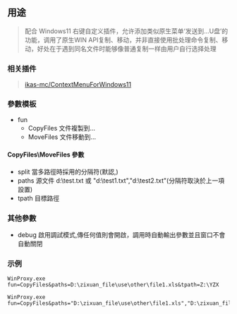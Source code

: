 ## 用途
> 配合 Windows11 右键自定义插件，允许添加类似原生菜单‘发送到...U盘’的功能，调用了原生WIN API复制、移动，并非直接使用批处理命令复制、移动，好处在于遇到同名文件时能够像普通复制一样由用户自行选择处理

### 相关插件
> [ikas-mc/ContextMenuForWindows11](https://github.com/ikas-mc/ContextMenuForWindows11)

### 參數模板
* fun
  * CopyFiles 文件複製到...
  * MoveFiles 文件移動到...

#### CopyFiles\MoveFiles 參數
* split 當多路徑時採用的分隔符(默認,)
* paths 源文件 d:\test.txt 或 "d:\test1.txt","d:\test2.txt"(分隔符取決於上一項設置)
* tpath 目標路徑

### 其他參數
* debug 啟用調試模式,傳任何值則會開啟，調用時自動輸出參數並且窗口不會自動關閉

### 示例

```
WinProxy.exe fun=CopyFiles&paths=D:\zixuan_file\use\other\file1.xls&tpath=Z:\YZX
```

```
WinProxy.exe fun=CopyFiles&paths="D:\zixuan_file\use\other\file1.xls","D:\zixuan_file\use\other\file2.xls"&tpath=Z:\YZX&debug=1
```